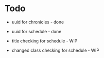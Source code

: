 
# Todo 

- uuid for chronicles - done 

- uuid for schedule - done

- title checking for schedule - WIP

- changed class checking for schedule - WIP



